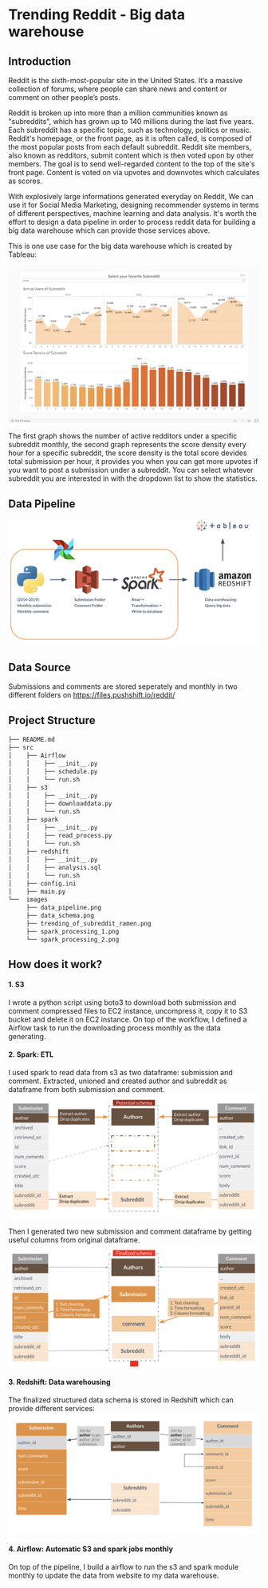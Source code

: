 # Trending Reddit - Big data warehouse 


## Introduction
Reddit is the sixth-most-popular site in the United States. It’s a massive collection of forums, where people can share news and content or comment on other people’s posts. 

Reddit is broken up into more than a million communities known as "subreddits", which has grown up to 140 millions during the last five years. Each subreddit has a specific topic, such as technology, politics or music. Reddit's homepage, or the front page, as it is often called, is composed of the most popular posts from each default subreddit. Reddit site members, also known as redditors, submit content which is then voted upon by other members. The goal is to send well-regarded content to the top of the site's front page. Content is voted on via upvotes and downvotes which calculates as scores.

With explosively large informations generated everyday on Reddit, We can use it for Social Media Marketing, designing recommender systems in terms of different perspectives, machine learning and data analysis. It's worth the effort to design a data pipeline in order to process reddit data for building a big data warehouse which can provide those services above.

This is one use case for the big data warehouse which is created by Tableau:

![Image description](images/trending_of_subreddit_ramen.png)

The first graph shows the number of active redditors under a specific subreddit monthly, the second graph represents the score density every hour for a specific subreddit, the score density is the total score devides total submission per hour, it provides you when you can get more upvotes if you want to post a submission under a subreddit. You can select whatever subreddit you are interested in with the dropdown list to show the statistics.


## Data Pipeline
![Image description](images/data_pipeline.png)


## Data Source
Submissions and comments are stored seperately and monthly in two different folders on https://files.pushshift.io/reddit/


## Project Structure
```
├── README.md
├── src
│    ├── Airflow
│    │    ├── __init__.py
│    │    ├── schedule.py
│    │    └── run.sh
│    ├── s3
│    │    ├── __init__.py   
│    │    ├── downloaddata.py
│    │    └── run.sh
│    ├── spark
│    │    ├── __init__.py   
│    │    ├── read_process.py
│    │    └── run.sh
│    ├── redshift
│    │    ├── __init__.py   
│    │    ├── analysis.sql
│    │    └── run.sh
│    ├── config.ini
│    ├── main.py
└──  images
     ├── data_pipeline.png
     ├── data_schema.png
     ├── trending_of_subreddit_ramen.png
     ├── spark_processing_1.png
     └── spark_processing_2.png
```

## How does it work?
#### 1. S3
I wrote a python script using boto3 to download both submission and comment compressed files to EC2 instance, uncompress it, copy it to S3 bucket and delete it on EC2 instance. On top of the workflow, I defined a Airflow task to run the downloading process monthly as the data generating.


#### 2. Spark: ETL
I used spark to read data from s3 as two dataframe: submission and comment. Extracted, unioned and created author and subreddit as dataframe from both submission and comment.
![Image description](images/spark_processing_1.png)

Then I generated two new submission and comment dataframe by getting useful columns from original dataframe.
![Image description](images/spark_processing_2.png)


#### 3. Redshift: Data warehousing
The finalized structured data schema is stored in Redshift which can provide different services:
![Image description](images/data_schema.png)

#### 4. Airflow: Automatic S3 and spark jobs monthly
On top of the pipeline, I build a airflow to run the s3 and spark module monthly to update the data from website to my data warehouse.




